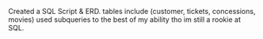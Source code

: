 Created a SQL Script & ERD.
tables include (customer, tickets, concessions, movies)
used subqueries to the best of my ability tho im still a rookie at SQL. 
